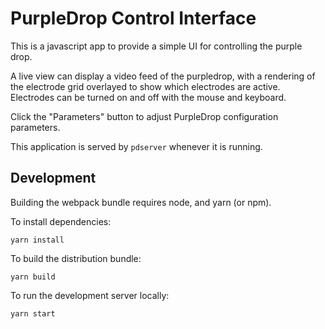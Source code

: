 # PurpleDrop Control Interface

This is a javascript app to provide a simple UI for controlling the purple drop. 

A live view can display a video feed of the purpledrop, with a rendering of the electrode grid overlayed to show which electrodes are active. Electrodes can be turned on and off with the mouse and keyboard. 

Click the "Parameters" button to adjust PurpleDrop configuration parameters. 

This application is served by `pdserver` whenever it is running. 

## Development 

Building the webpack bundle requires node, and yarn (or npm). 

To install dependencies: 

`yarn install`

To build the distribution bundle:

`yarn build`

To run the development server locally:

`yarn start`



